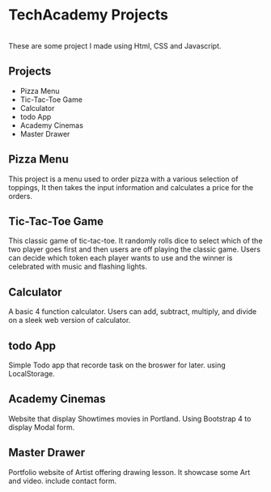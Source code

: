 # TechAcademy Projects

<br>
These are some project I made using Html, CSS and Javascript.

## Projects

- Pizza Menu
- Tic-Tac-Toe Game
- Calculator
- todo App
- Academy Cinemas
- Master Drawer

## Pizza Menu

This project is a menu used to order pizza with a various
selection of toppings, It then takes the input information and calculates a price for the orders.

## Tic-Tac-Toe Game

This classic game of tic-tac-toe. It randomly rolls dice to select which of the two player goes first
and then users are off playing the classic game. Users can decide which token each player wants to use and
the winner is celebrated with music and flashing lights.

## Calculator

A basic 4 function calculator. Users can add, subtract, multiply, and divide on a sleek web version of calculator.

## todo App

Simple Todo app that recorde task on the broswer for later. using LocalStorage.

## Academy Cinemas

Website that display Showtimes movies in Portland. Using Bootstrap 4 to display Modal form.

## Master Drawer

Portfolio website of Artist offering drawing lesson. It showcase some Art and video.
include contact form.
